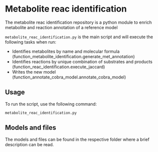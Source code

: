 # Metabolite reac identification

The metabolite reac identification repository is a python module to enrich metabolite and reaction annotation of a reference model

```metabolite_reac_identification.py``` is the main script and will execute the following tasks when run:
- Identifies metabolites by name and molecular formula (function_metabolite_identification.generate_met_annotation)
- Identifies reactions by unique combination of substrates and products (function_reac_identification.execute_jaccard)
- Writes the new model (function_annotate_cobra_model.annotate_cobra_model)


## Usage

To run the script, use the following command:

```
metabolite_reac_identification.py
```

## Models and files

The models and files can be found in the respective folder where a brief description can be read.
